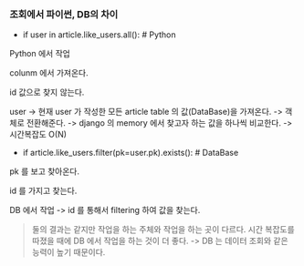 
### 조회에서 파이썬, DB의 차이

- if user in article.like_users.all(): # Python

Python 에서 작업

colunm 에서 가져온다. 

id 값으로 찾지 않는다.

user -> 현재 user 가 작성한 모든 article table 의 값(DataBase)을 가져온다. -> 객체로 전환해준다. -> django 의 memory 에서 찾고자 하는 값을 하나씩 비교한다. -> 시간복잡도 O(N)

- if article.like_users.filter(pk=user.pk).exists(): # DataBase

pk 를 보고 찾아온다.

id 를 가지고 찾는다.

DB 에서 작업 -> id 를 통해서 filtering 하여 값을 찾는다.

> 둘의 결과는 같지만 작업을 하는 주체와 작업을 하는 곳이 다르다.
> 시간 복잡도를 따졌을 때에 DB 에서 작업을 하는 것이 더 좋다. -> DB 는 데이터 조회와 같은 능력이 높기 때문이다.